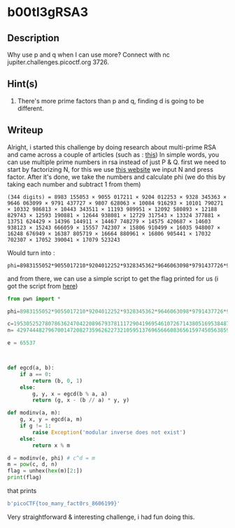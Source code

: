 # b00tl3gRSA3

## Description

Why use p and q when I can use more? Connect with nc jupiter.challenges.picoctf.org 3726.
## Hint(s)

1. There's more prime factors than p and q, finding d is going to be different.

## Writeup 
Alright, i started this challenge by doing research about multi-prime RSA and came across a couple of articles (such as : [this](https://crypto.stackexchange.com/questions/67043/what-is-multi-prime-rsa-rsa-mp))
In simple words, you can use multiple prime numbers in rsa instead of just P & Q. 
first we need to start by factorizing N, for this we use [this website](https://www.alpertron.com.ar/ECM.HTM)
we input N and press factor.
After it's done, we take the numbers and calculate phi (we do this by taking each number and subtract 1 from them)
```
(344 digits) = 8983 155053 × 9055 017211 × 9204 012253 × 9328 345363 × 9646 063099 × 9791 437727 × 9807 628063 × 10084 916293 × 10101 790271 × 10332 986813 × 10443 343511 × 11193 989951 × 12092 580893 × 12188 829743 × 12593 190881 × 12644 938081 × 12729 317543 × 13324 377881 × 13751 624429 × 14396 144911 × 14467 748279 × 14575 420687 × 14603 938123 × 15243 666059 × 15557 742307 × 15806 910499 × 16035 948007 × 16248 676949 × 16387 805719 × 16664 880961 × 16806 905441 × 17032 702307 × 17052 390041 × 17079 523243
```

Would turn into : 
```
phi=8983155052*9055017210*9204012252*9328345362*9646063098*9791437726*9807628062*10084916292*10101790270*10332986812*10443343510*11193989950*12092580892*12188829742*12593190880*12644938080*12729317542*13324377880*13751624428*14396144910*14467748278*14575420686*14603938122*15243666058*15557742306*15806910498*16035948006*16248676948*16387805718*16664880960*16806905440*17032702306*17052390040*17079523242
```

and from there, we can use a simple script to get the flag printed for us (i got the script from [here](https://ctf.samsongama.com/ctf/crypto/picoctf19-b00tl3gRSA3.html))
```py
from pwn import *

phi=8983155052*9055017210*9204012252*9328345362*9646063098*9791437726*9807628062*10084916292*10101790270*10332986812*10443343510*11193989950*12092580892*12188829742*12593190880*12644938080*12729317542*13324377880*13751624428*14396144910*14467748278*14575420686*14603938122*15243666058*15557742306*15806910498*16035948006*16248676948*16387805718*16664880960*16806905440*17032702306*17052390040*17079523242

c=19530525278078636247042208967937811172904196954610726714380516953848747099036847569044230257536854091664157113888544734143166860052242565201839454697803946124921098189201500503020435365941098866934879762745910181919222345072391236980937071029185123724338659758116392597393811658154713846016521463281345405885966250069125711767921055591326473837
n= 42974448279670014720827359626227321059513769656660836561597450563859154323297809783789634894528878663437433361660367482655291592537788596585666492512519227077964549415799851358311957150847535146285985286509804417163423676698670086407679924377125671350726617774766045324997768516797310729027203742637499361043956781422508925711141099331334390511

e = 65537



def egcd(a, b):
    if a == 0:
        return (b, 0, 1)
    else:
        g, y, x = egcd(b % a, a)
        return (g, x - (b // a) * y, y)

def modinv(a, m):
    g, x, y = egcd(a, m)
    if g != 1:
        raise Exception('modular inverse does not exist')
    else:
        return x % m

d = modinv(e, phi) # c^d = m 
m = pow(c, d, n)
flag = unhex(hex(m)[2:])
print(flag)
```
that prints
```py
b'picoCTF{too_many_fact0rs_8606199}'
```
Very straightforward & interesting challenge, i had fun doing this.



